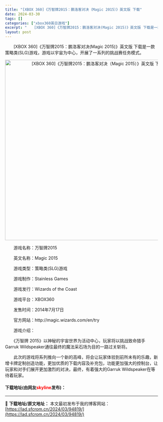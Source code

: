 ```yaml
---
title: "[XBOX 360]《万智牌2015：鹏洛客对决（Magic 2015）》英文版 下载"
date: 2024-03-30
tags: []
categories: ["xbox360英日游戏"]
excerpt: "　　[XBOX 360]《万智牌2015：鹏洛客对决(Magic 2015)》英文版 下载是一款策略类(SLG)游戏，游戏以宇宙为中心，开展了一系列的挑战赛任务模式。 　　游戏名称：万智牌2015 　　英文名称：Magic 2015 　　游戏类型：策略类(SLG)游戏 　　游戏制作：Stainles&hellip;"
layout: post
---
```


 <p>　　[XBOX 360]《万智牌2015：鹏洛客对决(Magic 2015)》英文版 下载是一款策略类(SLG)游戏，游戏以宇宙为中心，开展了一系列的挑战赛任务模式。</p> <p align="center"><img align="" border="0" src="https://lad.sfcrom.cn/wp-content/uploads/2024/03/20240330_6607df98e1f79.webp" width="594" alt="[XBOX 360]《万智牌2015：鹏洛客对决（Magic 2015）》英文版 下载" /></p> <p>　　游戏名称：万智牌2015</p> <p>　　英文名称：Magic 2015</p> <p>　　游戏类型：策略类(SLG)游戏</p> <p>　　游戏制作：Stainless Games</p> <p>　　游戏发行：Wizards of the Coast</p> <p>　　游戏平台：XBOX360</p> <p>　　发售时间：2014年7月17日</p> <p>　　官方网站：http://magic.wizards.com/en/try</p> <p>　　游戏介绍：</p> <p>　　《万智牌 2015》以神秘的宇宙世界为活动中心，玩家将以挑战致命猎手Garruk Wildspeaker通往最终的魔法采石场为目的一路过关斩将。</p> <p>　　此次的游戏将系列推向一个新的高峰，将会让玩家体验到前所未有的乐趣，新增卡牌定制创造功能，更加优质的下载内容及补充包，功能更加强大的控制台，让玩家和对手们展开更加激烈的对决，最终，有着强大的Garruk Wildspeaker在等待着玩家。</p> <p><h4>下载地址(由网友<font color="red">skyline</font>发布)：</h4></p> 

---
📖 **下载地址/原文地址：** 本文最初发布于我的博客网站：[https://lad.sfcrom.cn/2024/03/94819/](https://lad.sfcrom.cn/2024/03/94819/)
